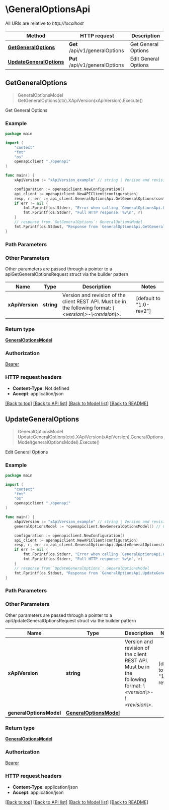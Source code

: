 # \GeneralOptionsApi

All URIs are relative to *http://localhost*

Method | HTTP request | Description
------------- | ------------- | -------------
[**GetGeneralOptions**](GeneralOptionsApi.md#GetGeneralOptions) | **Get** /api/v1/generalOptions | Get General Options
[**UpdateGeneralOptions**](GeneralOptionsApi.md#UpdateGeneralOptions) | **Put** /api/v1/generalOptions | Edit General Options



## GetGeneralOptions

> GeneralOptionsModel GetGeneralOptions(ctx).XApiVersion(xApiVersion).Execute()

Get General Options



### Example

```go
package main

import (
    "context"
    "fmt"
    "os"
    openapiclient "./openapi"
)

func main() {
    xApiVersion := "xApiVersion_example" // string | Version and revision of the client REST API. Must be in the following format: *\\<version\\>-\\<revision\\>*.  (default to "1.0-rev2")

    configuration := openapiclient.NewConfiguration()
    api_client := openapiclient.NewAPIClient(configuration)
    resp, r, err := api_client.GeneralOptionsApi.GetGeneralOptions(context.Background()).XApiVersion(xApiVersion).Execute()
    if err != nil {
        fmt.Fprintf(os.Stderr, "Error when calling `GeneralOptionsApi.GetGeneralOptions``: %v\n", err)
        fmt.Fprintf(os.Stderr, "Full HTTP response: %v\n", r)
    }
    // response from `GetGeneralOptions`: GeneralOptionsModel
    fmt.Fprintf(os.Stdout, "Response from `GeneralOptionsApi.GetGeneralOptions`: %v\n", resp)
}
```

### Path Parameters



### Other Parameters

Other parameters are passed through a pointer to a apiGetGeneralOptionsRequest struct via the builder pattern


Name | Type | Description  | Notes
------------- | ------------- | ------------- | -------------
 **xApiVersion** | **string** | Version and revision of the client REST API. Must be in the following format: *\\&lt;version\\&gt;-\\&lt;revision\\&gt;*.  | [default to &quot;1.0-rev2&quot;]

### Return type

[**GeneralOptionsModel**](GeneralOptionsModel.md)

### Authorization

[Bearer](../README.md#Bearer)

### HTTP request headers

- **Content-Type**: Not defined
- **Accept**: application/json

[[Back to top]](#) [[Back to API list]](../README.md#documentation-for-api-endpoints)
[[Back to Model list]](../README.md#documentation-for-models)
[[Back to README]](../README.md)


## UpdateGeneralOptions

> GeneralOptionsModel UpdateGeneralOptions(ctx).XApiVersion(xApiVersion).GeneralOptionsModel(generalOptionsModel).Execute()

Edit General Options



### Example

```go
package main

import (
    "context"
    "fmt"
    "os"
    openapiclient "./openapi"
)

func main() {
    xApiVersion := "xApiVersion_example" // string | Version and revision of the client REST API. Must be in the following format: *\\<version\\>-\\<revision\\>*.  (default to "1.0-rev2")
    generalOptionsModel := *openapiclient.NewGeneralOptionsModel() // GeneralOptionsModel | 

    configuration := openapiclient.NewConfiguration()
    api_client := openapiclient.NewAPIClient(configuration)
    resp, r, err := api_client.GeneralOptionsApi.UpdateGeneralOptions(context.Background()).XApiVersion(xApiVersion).GeneralOptionsModel(generalOptionsModel).Execute()
    if err != nil {
        fmt.Fprintf(os.Stderr, "Error when calling `GeneralOptionsApi.UpdateGeneralOptions``: %v\n", err)
        fmt.Fprintf(os.Stderr, "Full HTTP response: %v\n", r)
    }
    // response from `UpdateGeneralOptions`: GeneralOptionsModel
    fmt.Fprintf(os.Stdout, "Response from `GeneralOptionsApi.UpdateGeneralOptions`: %v\n", resp)
}
```

### Path Parameters



### Other Parameters

Other parameters are passed through a pointer to a apiUpdateGeneralOptionsRequest struct via the builder pattern


Name | Type | Description  | Notes
------------- | ------------- | ------------- | -------------
 **xApiVersion** | **string** | Version and revision of the client REST API. Must be in the following format: *\\&lt;version\\&gt;-\\&lt;revision\\&gt;*.  | [default to &quot;1.0-rev2&quot;]
 **generalOptionsModel** | [**GeneralOptionsModel**](GeneralOptionsModel.md) |  | 

### Return type

[**GeneralOptionsModel**](GeneralOptionsModel.md)

### Authorization

[Bearer](../README.md#Bearer)

### HTTP request headers

- **Content-Type**: application/json
- **Accept**: application/json

[[Back to top]](#) [[Back to API list]](../README.md#documentation-for-api-endpoints)
[[Back to Model list]](../README.md#documentation-for-models)
[[Back to README]](../README.md)

